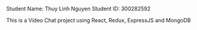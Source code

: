 Student Name: Thuy Linh Nguyen
Student ID: 300282592

This is a Video Chat project using React, Redux, ExpressJS and MongoDB